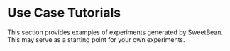 # Use Case Tutorials

This section provides examples of experiments generated by SweetBean. This may serve as a starting point for your own experiments. 